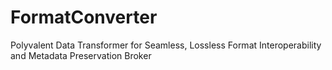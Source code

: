 # FormatConverter
Polyvalent Data Transformer for Seamless, Lossless Format Interoperability and Metadata Preservation Broker
